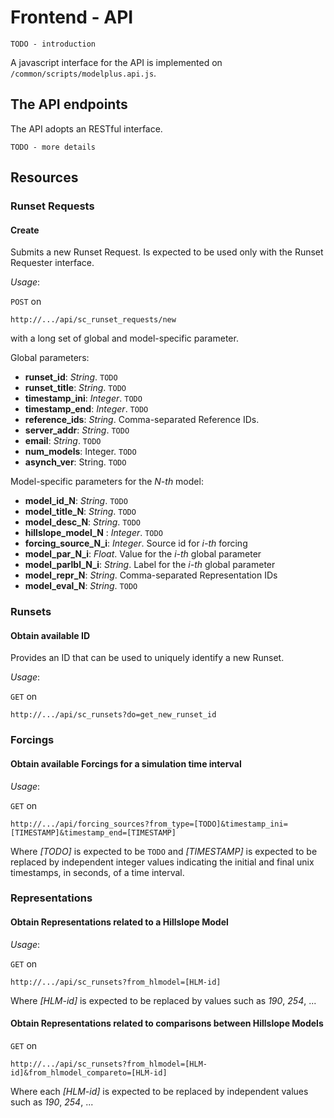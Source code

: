 # Frontend - API

```
TODO - introduction
```

A javascript interface for the API is implemented on ```/common/scripts/modelplus.api.js```.

## The API endpoints

The API adopts an RESTful interface.

```
TODO - more details
```

## Resources

### Runset Requests

#### Create

Submits a new Runset Request. 
Is expected to be used only with the Runset Requester interface.

*Usage*:

```POST``` on

```
http://.../api/sc_runset_requests/new
```

with a long set of global and model-specific parameter.

Global parameters:

- **runset_id**: *String*. ```TODO```
- **runset_title**: *String*. ```TODO```
- **timestamp_ini**: *Integer*. ```TODO```
- **timestamp_end**: *Integer*. ```TODO```
- **reference_ids**: *String*. Comma-separated Reference IDs.
- **server_addr**: *String*. ```TODO```
- **email**: *String*. ```TODO```
- **num_models**: Integer. ```TODO```
- **asynch_ver**: String. ```TODO```

Model-specific parameters for the *N-th* model:

- **model\_id\_N**: *String*. ```TODO```
- **model\_title\_N**: *String*. ```TODO```
- **model\_desc\_N**: *String*. ```TODO```
- **hillslope\_model\_N** : *Integer*. ```TODO```
- **forcing\_source\_N\_i**: *Integer*. Source id for *i-th* forcing
- **model\_par\_N\_i**: *Float*. Value for the *i-th* global parameter
- **model\_parlbl\_N\_i**: *String*. Label for the *i-th* global parameter
- **model\_repr\_N**: *String*. Comma-separated Representation IDs
- **model\_eval\_N**: *String*. ```TODO``` 

### Runsets

#### Obtain available ID

Provides an ID that can be used to uniquely identify a new Runset.  

*Usage*:

```GET``` on

```
http://.../api/sc_runsets?do=get_new_runset_id
```

### Forcings

#### Obtain available Forcings for a simulation time interval

*Usage*:

```GET``` on

```
http://.../api/forcing_sources?from_type=[TODO]&timestamp_ini=[TIMESTAMP]&timestamp_end=[TIMESTAMP]
``` 

Where *[TODO]* is expected to be ```TODO``` and *[TIMESTAMP]* is expected to be replaced by independent integer values indicating the initial and final unix timestamps, in seconds, of a time interval.

### Representations

#### Obtain Representations related to a Hillslope Model

*Usage*:

```GET``` on

```
http://.../api/sc_runsets?from_hlmodel=[HLM-id]
``` 

Where *[HLM-id]* is expected to be replaced by values such as *190*, *254*, ...

#### Obtain Representations related to comparisons between Hillslope Models

```GET``` on

```
http://.../api/sc_runsets?from_hlmodel=[HLM-id]&from_hlmodel_compareto=[HLM-id]  
```

Where each *[HLM-id]* is expected to be replaced by independent values such as *190*, *254*, ...